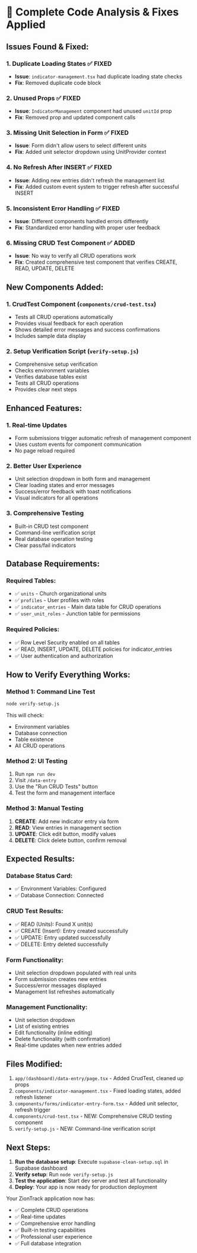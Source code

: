 # 🔧 Complete Code Analysis & Fixes Applied

## **Issues Found & Fixed:**

### **1. Duplicate Loading States** ✅ FIXED
- **Issue**: `indicator-management.tsx` had duplicate loading state checks
- **Fix**: Removed duplicate code block

### **2. Unused Props** ✅ FIXED
- **Issue**: `IndicatorManagement` component had unused `unitId` prop
- **Fix**: Removed prop and updated component calls

### **3. Missing Unit Selection in Form** ✅ FIXED
- **Issue**: Form didn't allow users to select different units
- **Fix**: Added unit selector dropdown using UnitProvider context

### **4. No Refresh After INSERT** ✅ FIXED
- **Issue**: Adding new entries didn't refresh the management list
- **Fix**: Added custom event system to trigger refresh after successful INSERT

### **5. Inconsistent Error Handling** ✅ FIXED
- **Issue**: Different components handled errors differently
- **Fix**: Standardized error handling with proper user feedback

### **6. Missing CRUD Test Component** ✅ ADDED
- **Issue**: No way to verify all CRUD operations work
- **Fix**: Created comprehensive test component that verifies CREATE, READ, UPDATE, DELETE

## **New Components Added:**

### **1. CrudTest Component** (`components/crud-test.tsx`)
- Tests all CRUD operations automatically
- Provides visual feedback for each operation
- Shows detailed error messages and success confirmations
- Includes sample data display

### **2. Setup Verification Script** (`verify-setup.js`)
- Comprehensive setup verification
- Checks environment variables
- Verifies database tables exist
- Tests all CRUD operations
- Provides clear next steps

## **Enhanced Features:**

### **1. Real-time Updates**
- Form submissions trigger automatic refresh of management component
- Uses custom events for component communication
- No page reload required

### **2. Better User Experience**
- Unit selection dropdown in both form and management
- Clear loading states and error messages
- Success/error feedback with toast notifications
- Visual indicators for all operations

### **3. Comprehensive Testing**
- Built-in CRUD test component
- Command-line verification script
- Real database operation testing
- Clear pass/fail indicators

## **Database Requirements:**

### **Required Tables:**
- ✅ `units` - Church organizational units
- ✅ `profiles` - User profiles with roles
- ✅ `indicator_entries` - Main data table for CRUD operations
- ✅ `user_unit_roles` - Junction table for permissions

### **Required Policies:**
- ✅ Row Level Security enabled on all tables
- ✅ READ, INSERT, UPDATE, DELETE policies for indicator_entries
- ✅ User authentication and authorization

## **How to Verify Everything Works:**

### **Method 1: Command Line Test**
```bash
node verify-setup.js
```
This will check:
- Environment variables
- Database connection
- Table existence
- All CRUD operations

### **Method 2: UI Testing**
1. Run `npm run dev`
2. Visit `/data-entry`
3. Use the "Run CRUD Tests" button
4. Test the form and management interface

### **Method 3: Manual Testing**
1. **CREATE**: Add new indicator entry via form
2. **READ**: View entries in management section
3. **UPDATE**: Click edit button, modify values
4. **DELETE**: Click delete button, confirm removal

## **Expected Results:**

### **Database Status Card:**
- ✅ Environment Variables: Configured
- ✅ Database Connection: Connected

### **CRUD Test Results:**
- ✅ READ (Units): Found X unit(s)
- ✅ CREATE (Insert): Entry created successfully
- ✅ UPDATE: Entry updated successfully
- ✅ DELETE: Entry deleted successfully

### **Form Functionality:**
- Unit selection dropdown populated with real units
- Form submission creates new entries
- Success/error messages displayed
- Management list refreshes automatically

### **Management Functionality:**
- Unit selection dropdown
- List of existing entries
- Edit functionality (inline editing)
- Delete functionality (with confirmation)
- Real-time updates when new entries added

## **Files Modified:**

1. `app/(dashboard)/data-entry/page.tsx` - Added CrudTest, cleaned up props
2. `components/indicator-management.tsx` - Fixed loading states, added refresh listener
3. `components/forms/indicator-entry-form.tsx` - Added unit selector, refresh trigger
4. `components/crud-test.tsx` - NEW: Comprehensive CRUD testing component
5. `verify-setup.js` - NEW: Command-line verification script

## **Next Steps:**

1. **Run the database setup**: Execute `supabase-clean-setup.sql` in Supabase dashboard
2. **Verify setup**: Run `node verify-setup.js`
3. **Test the application**: Start dev server and test all functionality
4. **Deploy**: Your app is now ready for production deployment

Your ZionTrack application now has:
- ✅ Complete CRUD operations
- ✅ Real-time updates
- ✅ Comprehensive error handling
- ✅ Built-in testing capabilities
- ✅ Professional user experience
- ✅ Full database integration